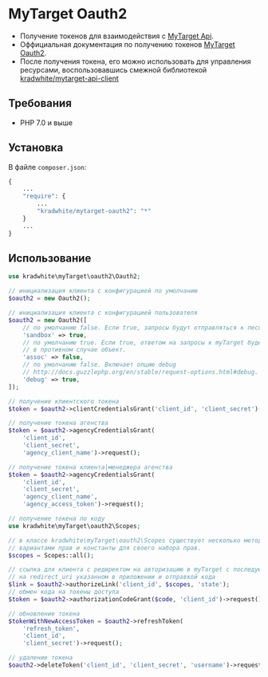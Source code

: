 # MyTarget Oauth2
- Получение токенов для взаимодействия с [MyTarget Api](https://target.my.com/adv/api-marketing).
- Оффициальная документация по получению токенов [MyTarget Oauth2](https://target.my.com/adv/api-marketing/doc/authorization).
- После получения токена, его можно использовать для управления ресурсами, воспользовавшись смежной библиотекой [kradwhite/mytarget-api-client](https://github.com/kradwhite/mytarget-api-client)

## Требования
 * PHP 7.0 и выше
 
## Установка  
В файле `composer.json`:
```php
{
    ...
    "require": {
        ...
        "kradwhite/mytarget-oauth2": "*"
    }
    ...
}
```

## Использование
```php
use kradwhite\myTarget\oauth2\Oauth2;

// инициализация клиента с конфигурацией по умолчанию
$oauth2 = new Oauth2();
```

```php
// инициализация клиента с конфигурацией пользователя
$oauth2 = new Oauth2([
    // по умолчанию false. Если true, запросы будут отправляться к песочнице myTarget.
    'sandbox' => true,
    // по умолчанию true. Если true, ответом на запросы к myTarget будет ассоциативный массив, 
    // в противном случае объект.
    'assoc' => false,
    // по умолчанию false. Включает опцию debug 
    // http://docs.guzzlephp.org/en/stable/request-options.html#debug.
    'debug' => true,
]);
```

```php
// получение клиентского токена
$token = $oauth2->clientCredentialsGrant('client_id', 'client_secret')->request();
```

```php
// получение токена агенства
$token = $oauth2->agencyCredentialsGrant(
    'client_id',
    'client_secret',
    'agency_client_name')->request();
```

```php
// получение токена клиента|менеджера агенства
$token = $oauth2->agencyCredentialsGrant(
    'client_id',
    'client_secret',
    'agency_client_name',
    'agency_access_token')->request();
```

```php
// получение токена по коду
use kradwhite\myTarget\oauth2\Scopes;

// в классе kradwhite\myTarget\oauth2\Scopes существует несколько методов с различными
// вариантами прав и константы для своего набора прав.
$scopes = Scopes::all();

// ссылка для клиента с редиректом на авторизацию в myTarget с последующим редиректом
// на redirect_uri указанном в приложении и отправкой кода
$link = $oauth2->authorizeLink('client_id', $scopes, 'state');
// обмен кода на токены доступа
$token = $oauth2->authorizationCodeGrant($code, 'client_id')->request();
```

```php
// обновление токена
$tokenWithNewAccessToken = $oauth2->refreshToken(
    'refresh_token',
    'client_id',
    'client_secret')->request();
```

```php
// удаление токена
$oauth2->deleteToken('client_id', 'client_secret', 'username')->request();
```
